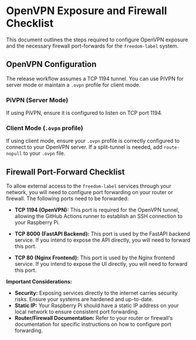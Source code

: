 # OpenVPN Exposure and Firewall Checklist

This document outlines the steps required to configure OpenVPN exposure and the necessary firewall port-forwards for the `freedom-label` system.

## OpenVPN Configuration

The release workflow assumes a TCP 1194 tunnel. You can use PiVPN for server mode or maintain a `.ovpn` profile for client mode.

### PiVPN (Server Mode)

If using PiVPN, ensure it is configured to listen on TCP port 1194.

### Client Mode (`.ovpn` profile)

If using client mode, ensure your `.ovpn` profile is correctly configured to connect to your OpenVPN server. If a split-tunnel is needed, add `route-nopull` to your `.ovpn` file.

## Firewall Port-Forward Checklist

To allow external access to the `freedom-label` services through your network, you will need to configure port forwarding on your router or firewall. The following ports need to be forwarded:

-   **TCP 1194 (OpenVPN):** This port is required for the OpenVPN tunnel, allowing the GitHub Actions runner to establish an SSH connection to your Raspberry Pi.

-   **TCP 8000 (FastAPI Backend):** This port is used by the FastAPI backend service. If you intend to expose the API directly, you will need to forward this port.

-   **TCP 80 (Nginx Frontend):** This port is used by the Nginx frontend service. If you intend to expose the UI directly, you will need to forward this port.

**Important Considerations:**

-   **Security:** Exposing services directly to the internet carries security risks. Ensure your systems are hardened and up-to-date.
-   **Static IP:** Your Raspberry Pi should have a static IP address on your local network to ensure consistent port forwarding.
-   **Router/Firewall Documentation:** Refer to your router or firewall's documentation for specific instructions on how to configure port forwarding.
